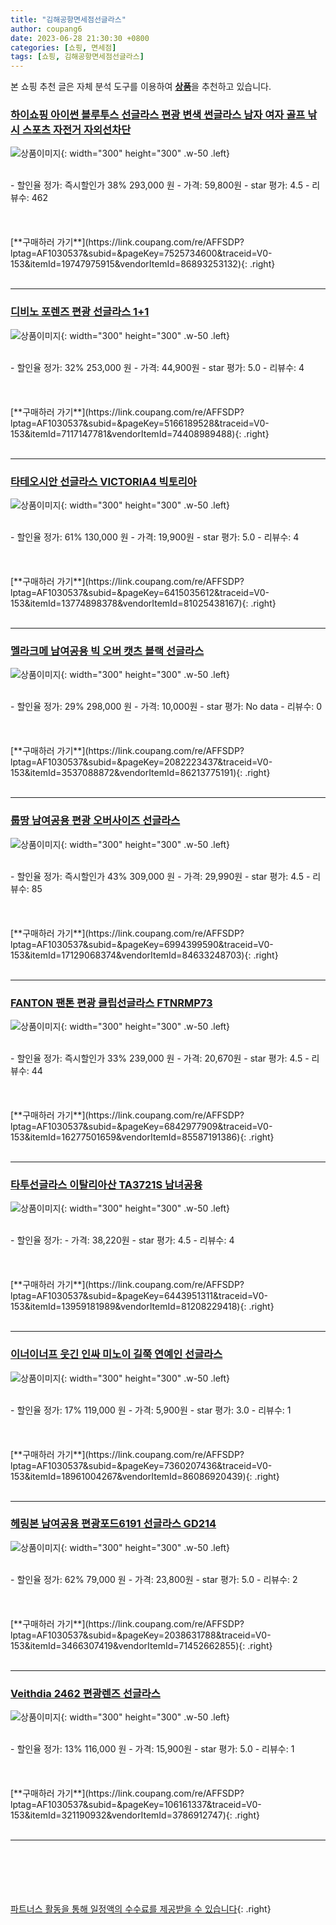 ```yaml
---
title: "김해공항면세점선글라스"
author: coupang6
date: 2023-06-28 21:30:30 +0800
categories: [쇼핑, 면세점]
tags: [쇼핑, 김해공항면세점선글라스]
---
```


본 쇼핑 추천 글은 자체 분석 도구를 이용하여 [**상품**](https://link.coupang.com/a/bao1ui)을 추천하고 있습니다.

### [하이쇼핑 아이썬 블루투스 선글라스 편광 변색 썬글라스 남자 여자 골프 낚시 스포츠 자전거 자외선차단](https://link.coupang.com/re/AFFSDP?lptag=AF1030537&subid=&pageKey=7525734600&traceid=V0-153&itemId=19747975915&vendorItemId=86893253132)

![상품이미지](https://thumbnail10.coupangcdn.com/thumbnails/remote/230x230ex/image/vendor_inventory/1e87/8bbfe59f271ffa9213fe7fbd1161557887062ede3782b6cd9605fb461c00.jpg){: width="300" height="300" .w-50 .left}


<br>
- 할인율 정가: 즉시할인가 38%  293,000   원
- 가격: 59,800원
- star 평가: 4.5
- 리뷰수: 462
<br>
<br>
<br>
<br>
[**구매하러 가기**](https://link.coupang.com/re/AFFSDP?lptag=AF1030537&subid=&pageKey=7525734600&traceid=V0-153&itemId=19747975915&vendorItemId=86893253132){: .right}
<br>
<br>

---

### [디비노 포렌즈 편광 선글라스 1+1](https://link.coupang.com/re/AFFSDP?lptag=AF1030537&subid=&pageKey=5166189528&traceid=V0-153&itemId=7117147781&vendorItemId=74408989488)

![상품이미지](https://thumbnail8.coupangcdn.com/thumbnails/remote/230x230ex/image/vendor_inventory/0458/75601ca0ec2699276d87d97bd3907a36ab58953715b1bd7d1dc3b27a76d5.jpg){: width="300" height="300" .w-50 .left}


<br>
- 할인율 정가: 32%  253,000   원
- 가격: 44,900원
- star 평가: 5.0
- 리뷰수: 4
<br>
<br>
<br>
<br>
[**구매하러 가기**](https://link.coupang.com/re/AFFSDP?lptag=AF1030537&subid=&pageKey=5166189528&traceid=V0-153&itemId=7117147781&vendorItemId=74408989488){: .right}
<br>
<br>

---

### [타테오시안 선글라스 VICTORIA4 빅토리아](https://link.coupang.com/re/AFFSDP?lptag=AF1030537&subid=&pageKey=6415035612&traceid=V0-153&itemId=13774898378&vendorItemId=81025438167)

![상품이미지](https://thumbnail8.coupangcdn.com/thumbnails/remote/230x230ex/image/vendor_inventory/8713/d6bcc7f930e93a312a96ef28cf347655bebf44eb5e5e3ec84f139c63fc89.jpg){: width="300" height="300" .w-50 .left}


<br>
- 할인율 정가: 61%  130,000   원
- 가격: 19,900원
- star 평가: 5.0
- 리뷰수: 4
<br>
<br>
<br>
<br>
[**구매하러 가기**](https://link.coupang.com/re/AFFSDP?lptag=AF1030537&subid=&pageKey=6415035612&traceid=V0-153&itemId=13774898378&vendorItemId=81025438167){: .right}
<br>
<br>

---

### [멜라크메 남여공용 빅 오버 캣츠 블랙 선글라스](https://link.coupang.com/re/AFFSDP?lptag=AF1030537&subid=&pageKey=2082223437&traceid=V0-153&itemId=3537088872&vendorItemId=86213775191)

![상품이미지](https://thumbnail6.coupangcdn.com/thumbnails/remote/230x230ex/image/rs_quotation_api/njoxim2a/14f56773b0c24a34bf6f79f6a1fb9365.jpg){: width="300" height="300" .w-50 .left}


<br>
- 할인율 정가: 29%  298,000   원
- 가격: 10,000원
- star 평가: No data
- 리뷰수: 0
<br>
<br>
<br>
<br>
[**구매하러 가기**](https://link.coupang.com/re/AFFSDP?lptag=AF1030537&subid=&pageKey=2082223437&traceid=V0-153&itemId=3537088872&vendorItemId=86213775191){: .right}
<br>
<br>

---

### [룹땅 남여공용 편광 오버사이즈 선글라스](https://link.coupang.com/re/AFFSDP?lptag=AF1030537&subid=&pageKey=6994399590&traceid=V0-153&itemId=17129068374&vendorItemId=84633248703)

![상품이미지](https://thumbnail8.coupangcdn.com/thumbnails/remote/230x230ex/image/vendor_inventory/48ec/72069066d0a0d3c10aa0c0d8f32489eb9f9123879a31f9fec6b57d64a1a8.png){: width="300" height="300" .w-50 .left}


<br>
- 할인율 정가: 즉시할인가 43%  309,000   원
- 가격: 29,990원
- star 평가: 4.5
- 리뷰수: 85
<br>
<br>
<br>
<br>
[**구매하러 가기**](https://link.coupang.com/re/AFFSDP?lptag=AF1030537&subid=&pageKey=6994399590&traceid=V0-153&itemId=17129068374&vendorItemId=84633248703){: .right}
<br>
<br>

---

### [FANTON 팬톤 편광 클립선글라스 FTNRMP73](https://link.coupang.com/re/AFFSDP?lptag=AF1030537&subid=&pageKey=6842977909&traceid=V0-153&itemId=16277501659&vendorItemId=85587191386)

![상품이미지](https://thumbnail9.coupangcdn.com/thumbnails/remote/230x230ex/image/vendor_inventory/db73/ba2535f039a7cd0d4e609d1814da0dcd5ec27b841a5f0e660587da079adb.jpg){: width="300" height="300" .w-50 .left}


<br>
- 할인율 정가: 즉시할인가 33%  239,000   원
- 가격: 20,670원
- star 평가: 4.5
- 리뷰수: 44
<br>
<br>
<br>
<br>
[**구매하러 가기**](https://link.coupang.com/re/AFFSDP?lptag=AF1030537&subid=&pageKey=6842977909&traceid=V0-153&itemId=16277501659&vendorItemId=85587191386){: .right}
<br>
<br>

---

### [타투선글라스 이탈리아산 TA3721S 남녀공용](https://link.coupang.com/re/AFFSDP?lptag=AF1030537&subid=&pageKey=6443951311&traceid=V0-153&itemId=13959181989&vendorItemId=81208229418)

![상품이미지](https://thumbnail7.coupangcdn.com/thumbnails/remote/230x230ex/image/vendor_inventory/d4c5/eb984fbd1184c9ff4e86e48104a3610ecc2ac6f75aacfb48f8c3d3181609.jpg){: width="300" height="300" .w-50 .left}


<br>
- 할인율 정가: 
- 가격: 38,220원
- star 평가: 4.5
- 리뷰수: 4
<br>
<br>
<br>
<br>
[**구매하러 가기**](https://link.coupang.com/re/AFFSDP?lptag=AF1030537&subid=&pageKey=6443951311&traceid=V0-153&itemId=13959181989&vendorItemId=81208229418){: .right}
<br>
<br>

---

### [이너이너프 웃긴 인싸 미노이 길쭉 연예인 선글라스](https://link.coupang.com/re/AFFSDP?lptag=AF1030537&subid=&pageKey=7360207436&traceid=V0-153&itemId=18961004267&vendorItemId=86086920439)

![상품이미지](https://thumbnail9.coupangcdn.com/thumbnails/remote/230x230ex/image/vendor_inventory/55d8/164cd1eeeeaada3448cdfd1ffa2850817a0a7d6660cff06c64629b1d1a40.jpg){: width="300" height="300" .w-50 .left}


<br>
- 할인율 정가: 17%  119,000   원
- 가격: 5,900원
- star 평가: 3.0
- 리뷰수: 1
<br>
<br>
<br>
<br>
[**구매하러 가기**](https://link.coupang.com/re/AFFSDP?lptag=AF1030537&subid=&pageKey=7360207436&traceid=V0-153&itemId=18961004267&vendorItemId=86086920439){: .right}
<br>
<br>

---

### [헤링본 남여공용 편광포드6191 선글라스 GD214](https://link.coupang.com/re/AFFSDP?lptag=AF1030537&subid=&pageKey=2038631788&traceid=V0-153&itemId=3466307419&vendorItemId=71452662855)

![상품이미지](https://thumbnail8.coupangcdn.com/thumbnails/remote/230x230ex/image/vendor_inventory/a980/94c5ba4e6012f2097c244a13612eecf88227cb0051cc66ccac2ca7cbb36d.jpg){: width="300" height="300" .w-50 .left}


<br>
- 할인율 정가: 62%  79,000   원
- 가격: 23,800원
- star 평가: 5.0
- 리뷰수: 2
<br>
<br>
<br>
<br>
[**구매하러 가기**](https://link.coupang.com/re/AFFSDP?lptag=AF1030537&subid=&pageKey=2038631788&traceid=V0-153&itemId=3466307419&vendorItemId=71452662855){: .right}
<br>
<br>

---

### [Veithdia 2462 편광렌즈 선글라스](https://link.coupang.com/re/AFFSDP?lptag=AF1030537&subid=&pageKey=106161337&traceid=V0-153&itemId=321190932&vendorItemId=3786912747)

![상품이미지](https://thumbnail10.coupangcdn.com/thumbnails/remote/230x230ex/image/vendor_inventory/images/2018/07/02/17/2/e479f9aa-926e-44ea-b57e-4865aba52420.jpg){: width="300" height="300" .w-50 .left}


<br>
- 할인율 정가: 13%  116,000   원
- 가격: 15,900원
- star 평가: 5.0
- 리뷰수: 1
<br>
<br>
<br>
<br>
[**구매하러 가기**](https://link.coupang.com/re/AFFSDP?lptag=AF1030537&subid=&pageKey=106161337&traceid=V0-153&itemId=321190932&vendorItemId=3786912747){: .right}
<br>
<br>

---
<br><br><br><br><br> [파트너스 활동을 통해 일정액의 수수료를 제공받을 수 있습니다](https://link.coupang.com/a/bao1ui){: .right}